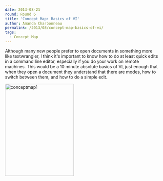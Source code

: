 ```yaml
---
date: 2013-08-21
round: Round 6
title: 'Concept Map: Basics of VI'
author: Amanda Charbonneau
permalink: /2013/08/concept-map-basics-of-vi/
tags:
  - Concept Map
---
```

Although many new people prefer to open documents in something more like textwrangler, I think it's important to know how to do at least quick edits in a command line editor, especially if you do your work on remote machines. This would be a 10 minute absolute basics of VI, just enough that when they open a document they understand that there are modes, how to switch between them, and how to do a simple edit.

[<img class="alignnone size-medium wp-image-4030" alt="conceptmap1" src="http://files.software-carpentry.org/training-course/2013/08/conceptmap1-e1377116971967-225x300.jpg" width="225" height="300" />][1]

 [1]: http://files.software-carpentry.org/training-course/2013/08/conceptmap1.jpg
